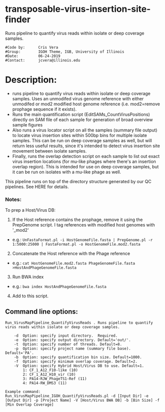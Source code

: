 # transposable-virus-insertion-site-finder
Runs pipeline to quantify virus reads within isolate or deep coverage samples.

```
#Code by:      Cris Vera
#Group:        IGOH Theme, IGB, University of Illinois
#Date:         06-24-2019
#Contact:      jcvera@illinois.edu
```
# Description: 
+ runs pipeline to quantify virus reads within isolate or deep coverage samples. Uses an unmodifed virus genome reference with either unmodifed or mod2 modified host genome reference (i.e. mod2=remove prophage sequence if it exists).
+ Runs the main quantification script (EditSAMs_CountVirusPositions) directly on SAM file of each sample for generation of broad overview sample figures
+ Also runs a virus locator script on all the samples (summary file output) to locate virus insertion sites within 500bp bins for multiple isolate samples. This can be run on deep coverage samples as well, but will return less useful results, since it's intended to detect virus insertion site movement between isolate samples.
+ Finally, runs the overlap detection script on each sample to list out exact virus insertion locations (for mu-like phages where there's an insertion overlap region). This is intended for use on deep coverage samples, but it can be run on isolates with a mu-like phage as well.

This pipeline runs on top of the directory structure generated by our QC pipelines. See HERE for details. 


### Notes:
To prep a Host/Virus DB:
1. If the Host reference contains the prophage, remove it using the PrepGenome script.  I tag references with modified host genomes with '_mod2'
  - e.g.: `UnFastaFormat.pl -i HostGenomeFile.fasta | PrepGenome.pl -r 1:5000:25000 | FastaFormat.pl -o HostGenomeFile.mod2.fasta`
2. Concatenate the Host reference with the Phage reference
  - e.g.: `cat HostGenomeFile.mod2.fasta PhageGenomeFile.fasta >HostAndPhageGenomeFile.fasta`
3. Run BWA index
  - e.g.: `bwa index HostAndPhageGenomeFile.fasta`
4. Add to this script.

## Command line options: 
```
Run_VirusMapPipeline_QuantifyVirusReads . Runs pipeline to quantify virus reads within isolate or deep coverage samples.

	-d  Option: specify input directory.  Required.
	-e  Option: specify output directory. Default='out/'.
	-t  Option: specify number of threads. Default=8.
	-p  Option: specify project name (summary file base). Default='PA'.
	-b  Option: specify quantification bin size. Default=1000.
	-f  Option: specify minimum overlap coverage. Default=2.
	-V  Option: specify Hybrid Host/Virus DB to use. Default=1.
		1: CF_1_A12_F10-like (10)
		2: CF_1_A12_H10_vir (10)
		3: PA14-RJW_PhageTS1-Ref (11)
		4: PA14-RW_DMS3 (11)

Example command: 
Run_VirusMapPipeline_IGOH_QuantifyVirusReads.pl -d [Input Dir] -e [Output Dir] -p [Project Name] -V [Host/Virus BWA DB] -b [Bin Size] -f [Min Overlap Coverage]
```

